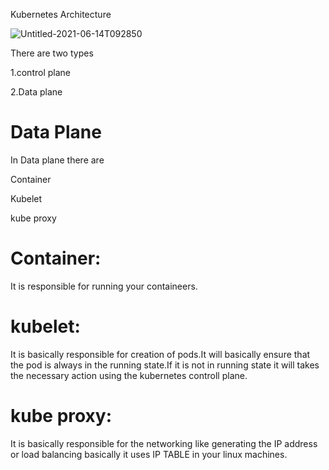 Kubernetes Architecture


![Untitled-2021-06-14T092850](https://github.com/vishwajitkumar5/Kubernetes/assets/36007696/4eb02cd7-c97d-461b-84b3-c67a3c45a1fc)


There are two types 

1.control plane

2.Data plane

Data Plane
==========================
In Data plane there are 

Container

Kubelet

kube proxy

Container: 
==========

It is responsible for running your containeers.

kubelet:
========
It is basically responsible for creation of pods.It will basically ensure that the pod is always in the running state.If it is not in running state it will takes the necessary action using the kubernetes controll plane.

kube proxy:
===========
It is basically responsible for the networking like generating the IP address or load balancing basically it uses IP TABLE in your linux machines.
